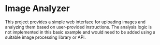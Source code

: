 # Image Analyzer

This project provides a simple web interface for uploading images and analyzing them based on user-provided instructions.  The analysis logic is not implemented in this basic example and would need to be added using a suitable image processing library or API.